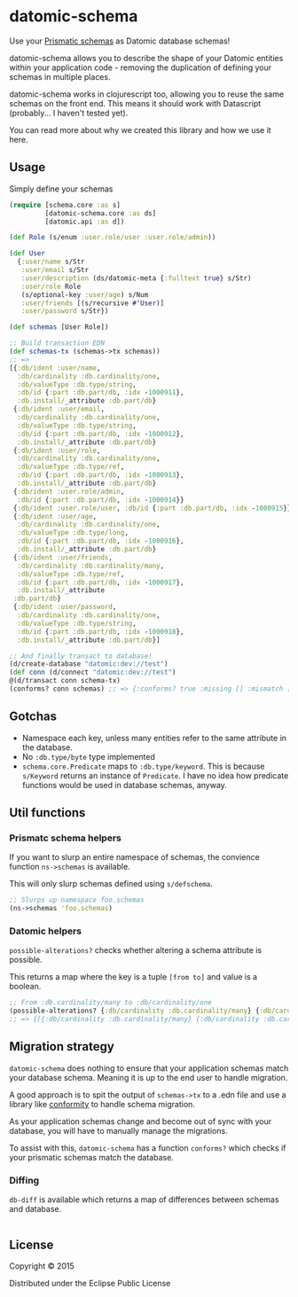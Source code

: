 # datomic-schema

Use your [Prismatic schemas](https://github.com/Prismatic/schema) as Datomic database schemas!

datomic-schema allows you to describe the shape of your Datomic entities within your application code - removing the duplication of defining your schemas in multiple places.

datomic-schema works in clojurescript too, allowing you to reuse the same schemas on the front end. This means it should work with Datascript (probably... I haven't tested yet).

You can read more about why we created this library and how we use it here.

## Usage

Simply define your schemas

```clojure
(require [schema.core :as s]
         [datomic-schema.core :as ds]
         [datomic.api :as d])

(def Role (s/enum :user.role/user :user.role/admin))

(def User
  {:user/name s/Str
   :user/email s/Str
   :user/description (ds/datomic-meta {:fulltext true} s/Str)
   :user/role Role
   (s/optional-key :user/age) s/Num
   :user/friends [(s/recursive #'User)]
   :user/password s/Str})

(def schemas [User Role])

;; Build transaction EDN
(def schemas-tx (schemas->tx schemas))
;; =>
[{:db/ident :user/name,
  :db/cardinality :db.cardinality/one,
  :db/valueType :db.type/string,
  :db/id {:part :db.part/db, :idx -1000911},
  :db.install/_attribute :db.part/db}
 {:db/ident :user/email,
  :db/cardinality :db.cardinality/one,
  :db/valueType :db.type/string,
  :db/id {:part :db.part/db, :idx -1000912},
  :db.install/_attribute :db.part/db}
 {:db/ident :user/role,
  :db/cardinality :db.cardinality/one,
  :db/valueType :db.type/ref,
  :db/id {:part :db.part/db, :idx -1000913},
  :db.install/_attribute :db.part/db}
 {:db/ident :user.role/admin,
  :db/id {:part :db.part/db, :idx -1000914}}
 {:db/ident :user.role/user, :db/id {:part :db.part/db, :idx -1000915}}
 {:db/ident :user/age,
  :db/cardinality :db.cardinality/one,
  :db/valueType :db.type/long,
  :db/id {:part :db.part/db, :idx -1000916},
  :db.install/_attribute :db.part/db}
 {:db/ident :user/friends,
  :db/cardinality :db.cardinality/many,
  :db/valueType :db.type/ref,
  :db/id {:part :db.part/db, :idx -1000917},
  :db.install/_attribute
 :db.part/db}
 {:db/ident :user/password,
  :db/cardinality :db.cardinality/one,
  :db/valueType :db.type/string,
  :db/id {:part :db.part/db, :idx -1000918},
  :db.install/_attribute :db.part/db}]

;; And finally transact to database!
(d/create-database "datomic:dev://test")
(def conn (d/connect "datomic:dev://test")
@(d/transact conn schema-tx)
(conforms? conn schemas) ;; => {:conforms? true :missing [] :mismatch []}
```

## Gotchas

* Namespace each key, unless many entities refer to the same attribute in the database.
* No `:db.type/byte` type implemented
* `schema.core.Predicate` maps to `:db.type/keyword`. This is because `s/Keyword` returns an instance of `Predicate`. I have no idea how predicate functions would be used in database schemas, anyway.

## Util functions

### Prismatc schema helpers

If you want to slurp an entire namespace of schemas, the convience function `ns->schemas` is available.

This will only slurp schemas defined using `s/defschema`.

```clojure
;; Slurps up namespace foo.schemas
(ns->schemas 'foo.schemas)
```

### Datomic helpers

`possible-alterations?` checks whether altering a schema attribute is possible.

This returns a map where the key is a tuple `[from to]` and value is a boolean.

```clojure
;; From :db.cardinality/many to :db/cardinality/one
(possible-alterations? {:db/cardinality :db.cardinality/many} {:db/cardinality :db.cardinality/one})
;; => {[{:db/cardinality :db.cardinality/many} {:db/cardinality :db.cardinality/one}] true}
```

## Migration strategy

`datomic-schema` does nothing to ensure that your application schemas match your database schema. Meaning it is up to the end user to handle migration.

A good approach is to spit the output of `schemas->tx` to a .edn file and use a library like [conformity](https://github.com/rkneufeld/conformity) to handle schema migration.

As your application schemas change and become out of sync with your database, you will have to manually manage the migrations.

To assist with this, `datomic-schema` has a function `conforms?` which checks if your prismatic schemas match the database.

### Diffing



`db-diff` is available which returns a map of differences between schemas and database.

```clojure

```


## License

Copyright © 2015

Distributed under the Eclipse Public License
